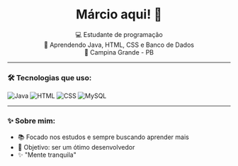 <h1 align="center">Márcio aqui! 👋</h1>

<p align="center">
  💻 Estudante de programação <br>
  🚀 Aprendendo Java, HTML, CSS e Banco de Dados <br>
  📍 Campina Grande - PB
</p>

---

### 🛠️ Tecnologias que uso:
![Java](https://img.shields.io/badge/Java-ED8B00?style=for-the-badge&logo=java&logoColor=white)
![HTML](https://img.shields.io/badge/HTML5-E34F26?style=for-the-badge&logo=html5&logoColor=white)
![CSS](https://img.shields.io/badge/CSS3-1572B6?style=for-the-badge&logo=css3&logoColor=white)
![MySQL](https://img.shields.io/badge/MySQL-4479A1?style=for-the-badge&logo=mysql&logoColor=white)

---

### ✨ Sobre mim:
- 📚 Focado nos estudos e sempre buscando aprender mais
- 🎯 Objetivo: ser um ótimo desenvolvedor
- ✨ "Mente tranquila"
